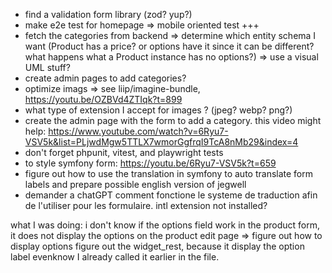 - find a validation form library (zod? yup?)
- make e2e test for homepage
  => mobile oriented test +++
- fetch the categories from backend
  => determine which entity schema I want (Product has a price? or options have it since it can be different? what happens what a Product instance has no options?)
  => use a visual UML stuff?
- create admin pages to add categories?
- optimize imags
  => see liip/imagine-bundle, https://youtu.be/OZBVd4ZTIqk?t=899
- what type of extension I accept for images ? (jpeg? webp? png?)
- create the admin page with the form to add a category. this video might help: https://www.youtube.com/watch?v=6Ryu7-VSV5k&list=PLjwdMgw5TTLX7wmorGgfrqI9TcA8nMb29&index=4
- don't forget phpunit, vitest, and playwright tests
- to style symfony form: https://youtu.be/6Ryu7-VSV5k?t=659
- figure out how to use the translation in symfony to auto translate form labels and prepare possible english version of jegwell
- demander a chatGPT comment fonctione le systeme de traduction afin de l'utiliser pour les formulaire. intl extension not installed?

what I was doing:
i don't know if the options field work in the product form,
it does not display the options on the product edit page
=> figure out how to display options
figure out the widget_rest, because it display the option label evenknow I already called it earlier in the file.
